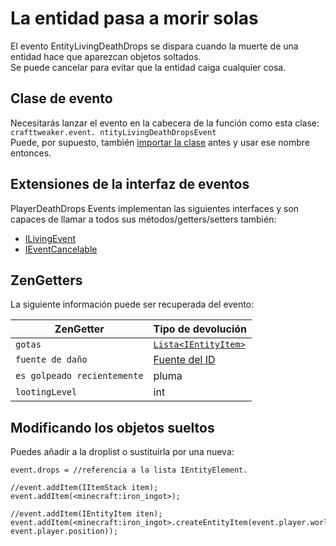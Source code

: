 # La entidad pasa a morir solas

El evento EntityLivingDeathDrops se dispara cuando la muerte de una entidad hace que aparezcan objetos soltados.  
Se puede cancelar para evitar que la entidad caiga cualquier cosa.

## Clase de evento

Necesitarás lanzar el evento en la cabecera de la función como esta clase:  
`crafttweaker.event. ntityLivingDeathDropsEvent`  
Puede, por supuesto, también [importar la clase](/AdvancedFunctions/Import/) antes y usar ese nombre entonces.

## Extensiones de la interfaz de eventos

PlayerDeathDrops Events implementan las siguientes interfaces y son capaces de llamar a todos sus métodos/getters/setters también:

- [ILivingEvent](/Vanilla/Events/Events/ILivingEvent/)
- [IEventCancelable](/Vanilla/Events/Events/IEventCancelable/)

## ZenGetters

La siguiente información puede ser recuperada del evento:

| ZenGetter                   | Tipo de devolución                                           |
| --------------------------- | ------------------------------------------------------------ |
| `gotas`                     | [`Lista<IEntityItem>`](/Vanilla/Entities/IEntityItem/) |
| `fuente de daño`            | [Fuente del ID](/Vanilla/Damage/IDamageSource/)              |
| `es golpeado recientemente` | pluma                                                        |
| `lootingLevel`              | int                                                          |

## Modificando los objetos sueltos

Puedes añadir a la droplist o sustituirla por una nueva:

```zenscript
event.drops = //referencia a la lista IEntityElement.

//event.addItem(IItemStack item);
event.addItem(<minecraft:iron_ingot>);

//event.addItem(IEntityItem iten);
event.addItem(<minecraft:iron_ingot>.createEntityItem(event.player.world, event.player.position));
```